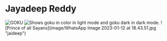 # Jayadeep Reddy
<picture>
 <source media="(prefers-color-scheme: dark)" srcset="![wp7421370](https://user-images.githubusercontent.com/122494158/212260676-764e0c00-8b90-4a4b-9f0f-15afb03c16e0.jpg)">
 <source media="(prefers-color-scheme: light)" srcset="![Son-Goku](https://user-images.githubusercontent.com/122494158/212260913-d54a64a4-ae9d-485d-82e5-08836c35f74a.jpg)">
 <img alt="GOKU" src="![goku bw](https://user-images.githubusercontent.com/122494158/212261362-ecbc2ab4-760a-48b5-819e-95ee07c53257.jpg)">
</picture>
<picture>
  <source media="(prefers-color-scheme: dark)" srcset="[https://user-images.githubusercontent.com/25423296/163456776-7f95b81a-f1ed-45f7-b7ab-8fa810d529fa.png](https://user-images.githubusercontent.com/122494158/212260676-764e0c00-8b90-4a4b-9f0f-15afb03c16e0.jpg))">
  <source media="(prefers-color-scheme: light)" srcset="[https://user-images.githubusercontent.com/25423296/163456779-a8556205-d0a5-45e2-ac17-42d089e3c3f8.png](https://user-images.githubusercontent.com/122494158/212260913-d54a64a4-ae9d-485d-82e5-08836c35f74a.jpg))">
  <img alt="Shows goku in color in light mode and goku dark in dark mode." src="https://user-images.githubusercontent.com/122494158/212261362-ecbc2ab4-760a-48b5-819e-95ee07c53257.jpg)">
</picture>
![Prince of all Sayans](image/WhatsApp Image 2023-01-12 at 18.43.51.jpg "jaideep")
